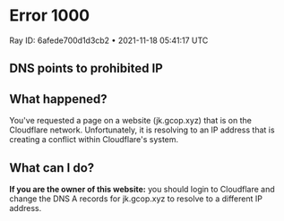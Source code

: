 # Error 1000

 Ray ID: 6afede700d1d3cb2 • 2021-11-18 05:41:17 UTC

## DNS points to prohibited IP

## What happened?

You've requested a page on a website (jk.gcop.xyz) that is on the Cloudflare network. Unfortunately, it is resolving to an IP address that is creating a conflict within Cloudflare's system.

## What can I do?

**If you are the owner of this website:**
you should login to Cloudflare and change the DNS A records for jk.gcop.xyz to resolve to a different IP address.